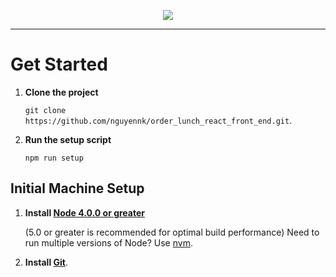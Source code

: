 <p align="center">
  <img src="https://employmenthero.com/wp-content/uploads/2016/03/EH-Logo-Reversed-1.png"/>
</p>

---
# Get Started

1. **Clone the project**

    `git clone https://github.com/nguyennk/order_lunch_react_front_end.git`.

3. **Run the setup script**

    `npm run setup`

## Initial Machine Setup

1. **Install [Node 4.0.0 or greater](https://nodejs.org)**

    (5.0 or greater is recommended for optimal build performance)
    Need to run multiple versions of Node? Use [nvm](https://github.com/creationix/nvm).

2. **Install [Git](https://git-scm.com/downloads)**.
